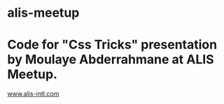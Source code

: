 # alis-meetup

# Code for "Css Tricks" presentation by Moulaye Abderrahmane at ALIS Meetup.
www.alis-intl.com
